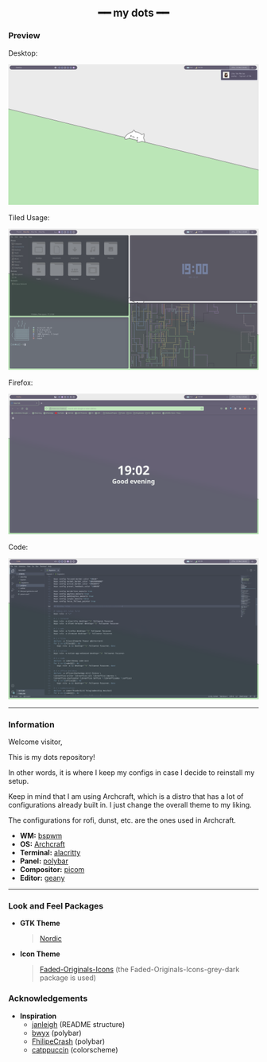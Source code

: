 <h2 align="center"> ━━  my dots  ━━ </h2>


<!-- Preview -->
###  Preview


Desktop:
<p align="center">
  <img src="screenshots/1_desktop.png"> 
</p>

Tiled Usage:
<p align="center"> 
 <img src="screenshots/2_tiling.png">
</p>

Firefox:
<p align="center">
  <img src="screenshots/3_firefox.png">
</p>

Code:
<p align="center">
  <img src="screenshots/4_code.png">
</p>

---


<!-- INFORMATION -->
###  Information

   Welcome visitor,
   
   This is my dots repository!
   
   In other words, it is where I keep my configs in case I decide to reinstall my setup.
   
   Keep in mind that I am using Archcraft, which is a distro that has a lot of configurations already built in. I just change the overall theme to my liking.
   
   The configurations for rofi, dunst, etc. are the ones used in Archcraft.

   - **WM:** [bspwm](https://github.com/baskerville/bspwm)
   - **OS:** [Archcraft](https://archcraft.io/)
   - **Terminal:** [alacritty](https://github.com/alacritty/alacritty)
   - **Panel:** [polybar](https://github.com/polybar/polybar/)
   - **Compositor:** [picom](https://github.com/yshui/picom)
   - **Editor:** [geany](https://www.geany.org/)
   
---

###  Look and Feel Packages

   - **GTK Theme**
      > [Nordic](https://www.gnome-look.org/p/1267246/)

   - **Icon Theme**
      > [Faded-Originals-Icons](https://www.gnome-look.org/p/1437064) (the Faded-Originals-Icons-grey-dark package is used)

### Acknowledgements

   - **Inspiration**
      - [janleigh](https://github.com/janleigh/dotfiles) (README structure)
      - [bwyx](https://github.com/bwyx/dotfiles) (polybar)
      - [FhilipeCrash](https://github.com/FhilipeCrash/Dotfiles) (polybar)
      - [catppuccin](https://github.com/catppuccin/catppuccin) (colorscheme)
